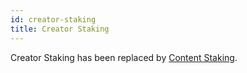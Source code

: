 ```yaml
---
id: creator-staking
title: Creator Staking
---
```


Creator Staking has been replaced by [Content Staking](https://docs.subsocial.network/docs/basics/content-staking/content-staking).
